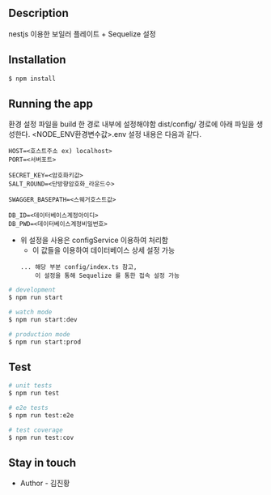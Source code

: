 ## Description

nestjs 이용한 보일러 플레이트 + Sequelize 설정

## Installation

```bash
$ npm install
```

## Running the app

환경 설정 파일을 build 한 경로 내부에 설정해야함
dist/config/ 경로에 아래 파일을 생성한다.
<NODE_ENV환경변수값>.env 
설정 내용은 다음과 같다.

```dotnetcli
HOST=<호스트주소 ex) localhost>
PORT=<서버포트>

SECRET_KEY=<암호화키값>
SALT_ROUND=<단방향암호화_라운드수>

SWAGGER_BASEPATH=<스웨거호스트값>

DB_ID=<데이터베이스계정아이디>
DB_PWD=<데이터베이스계정비밀번호>
```
- 위 설정을 사용은 configService 이용하여 처리함
    - 이 값들을 이용하여 데이터베이스 상세 설정 가능
    ```dotnetcli
    ... 해당 부분 config/index.ts 참고, 
        이 설정을 통해 Sequelize 를 통한 접속 설정 가능
    ```

```bash
# development
$ npm run start

# watch mode
$ npm run start:dev

# production mode
$ npm run start:prod
```

## Test

```bash
# unit tests
$ npm run test

# e2e tests
$ npm run test:e2e

# test coverage
$ npm run test:cov
```

## Stay in touch

- Author - 김진황
